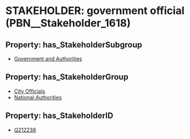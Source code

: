 # STAKEHOLDER: __government official__ (PBN__Stakeholder_1618)

## Property: has_StakeholderSubgroup

* [Government and Authorities](PBN__StakeholderSubgroup_8)

## Property: has_StakeholderGroup

* [City Officials](PBN__StakeholderGroup_0)
* [National Authorities](PBN__StakeholderGroup_7)

## Property: has_StakeholderID

* [Q212238](Q212238)

